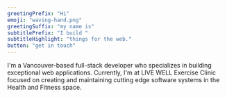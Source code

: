 ```yaml
---
greetingPrefix: "Hi"
emoji: "waving-hand.png"
greetingSuffix: "my name is"
subtitlePrefix: "I build "
subtitleHighlight: "things for the web."
button: "get in touch"
---
```

I'm a Vancouver-based full-stack developer who specializes in building exceptional web applications. Currently, I'm at LIVE WELL Exercise Clinic focused on creating and maintaining cutting edge software systems in the Health and Fitness space.